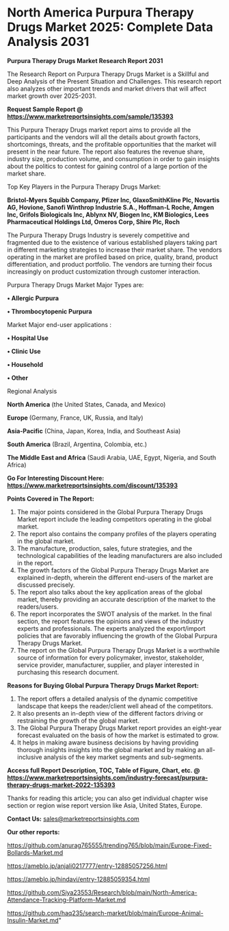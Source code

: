 # North America Purpura Therapy Drugs Market 2025: Complete Data Analysis 2031

<strong>Purpura Therapy Drugs Market Research Report 2031</strong>

The Research Report on Purpura Therapy Drugs Market is a Skillful and Deep Analysis of the Present Situation and Challenges. This research report also analyzes other important trends and market drivers that will affect market growth over 2025-2031.

<strong>Request Sample Report @ <a href=https://www.marketreportsinsights.com/sample/135393>https://www.marketreportsinsights.com/sample/135393</a></strong>

This Purpura Therapy Drugs market report aims to provide all the participants and the vendors will all the details about growth factors, shortcomings, threats, and the profitable opportunities that the market will present in the near future. The report also features the revenue share, industry size, production volume, and consumption in order to gain insights about the politics to contest for gaining control of a large portion of the market share.

Top Key Players in the Purpura Therapy Drugs Market:

<strong>Bristol-Myers Squibb Company, Pfizer Inc, GlaxoSmithKline Plc, Novartis AG, Hovione, Sanofi Winthrop Industrie S.A., Hoffman-L Roche, Amgen Inc, Grifols Biologicals Inc, Ablynx NV, Biogen Inc, KM Biologics, Lees Pharmaceutical Holdings Ltd, Omeros Corp, Shire Plc, Roch</strong>

The Purpura Therapy Drugs Industry is severely competitive and fragmented due to the existence of various established players taking part in different marketing strategies to increase their market share. The vendors operating in the market are profiled based on price, quality, brand, product differentiation, and product portfolio. The vendors are turning their focus increasingly on product customization through customer interaction.

Purpura Therapy Drugs Market Major Types are:

<strong>• Allergic Purpura

• Thrombocytopenic Purpura</strong>

Market Major end-user applications :

<strong>• Hospital Use

• Clinic Use

• Household

• Other</strong>

Regional Analysis

</u><strong><b>North America</b></strong> (the United States, Canada, and Mexico)

<strong><b>Europe </b></strong>(Germany, France, UK, Russia, and Italy)

<strong><b>Asia-Pacific</b></strong> (China, Japan, Korea, India, and Southeast Asia)

<strong><b>South America</b></strong> (Brazil, Argentina, Colombia, etc.)

<strong><b>The Middle East and Africa</b></strong> (Saudi Arabia, UAE, Egypt, Nigeria, and South Africa)

<strong>Go For Interesting Discount Here: <a href=https://www.marketreportsinsights.com/discount/135393>https://www.marketreportsinsights.com/discount/135393</a></strong>

<strong>Points Covered in The Report:</strong>
<ol>
  <li>The major points considered in the Global Purpura Therapy Drugs Market report include the leading competitors operating in the global market.</li>
  <li>The report also contains the company profiles of the players operating in the global market.</li>
  <li>The manufacture, production, sales, future strategies, and the technological capabilities of the leading manufacturers are also included in the report.</li>
  <li>The growth factors of the Global Purpura Therapy Drugs Market are explained in-depth, wherein the different end-users of the market are discussed precisely.</li>
  <li>The report also talks about the key application areas of the global market, thereby providing an accurate description of the market to the readers/users.</li>
  <li>The report incorporates the SWOT analysis of the market. In the final section, the report features the opinions and views of the industry experts and professionals. The experts analyzed the export/import policies that are favorably influencing the growth of the Global Purpura Therapy Drugs Market.</li>
  <li>The report on the Global Purpura Therapy Drugs Market is a worthwhile source of information for every policymaker, investor, stakeholder, service provider, manufacturer, supplier, and player interested in purchasing this research document.</li>
</ol>
<strong>Reasons for Buying Global Purpura Therapy Drugs Market Report:</strong>

<ol>
  <li>The report offers a detailed analysis of the dynamic competitive landscape that keeps the reader/client well ahead of the competitors.</li>
  <li>It also presents an in-depth view of the different factors driving or restraining the growth of the global market.</li>
  <li>The Global Purpura Therapy Drugs Market report provides an eight-year forecast evaluated on the basis of how the market is estimated to grow.</li>
  <li>It helps in making aware business decisions by having providing thorough insights insights into the global market and by making an all-inclusive analysis of the key market segments and sub-segments.</li>
</ol>
<strong>Access full Report Description, TOC, Table of Figure, Chart, etc. @ <a href=https://www.marketreportsinsights.com/industry-forecast/purpura-therapy-drugs-market-2022-135393>https://www.marketreportsinsights.com/industry-forecast/purpura-therapy-drugs-market-2022-135393</a></strong>


Thanks for reading this article; you can also get individual chapter wise section or region wise report version like Asia, United States, Europe.

<strong>Contact Us:</strong>
sales@marketreportsinsights.com

<strong>Our other reports:</strong>

<a href=https://github.com/anurag765555/trending765/blob/main/Europe-Fixed-Bollards-Market.md>https://github.com/anurag765555/trending765/blob/main/Europe-Fixed-Bollards-Market.md</a>

<a href=https://ameblo.jp/anjali0217777/entry-12885057256.html>https://ameblo.jp/anjali0217777/entry-12885057256.html</a>

<a href=https://ameblo.jp/hindavi/entry-12885059354.html>https://ameblo.jp/hindavi/entry-12885059354.html</a>

<a href=https://github.com/Siya23553/Research/blob/main/North-America-Attendance-Tracking-Platform-Market.md>https://github.com/Siya23553/Research/blob/main/North-America-Attendance-Tracking-Platform-Market.md</a>

<a href=https://github.com/haq235/search-market/blob/main/Europe-Animal-Insulin-Market.md>https://github.com/haq235/search-market/blob/main/Europe-Animal-Insulin-Market.md</a>"
